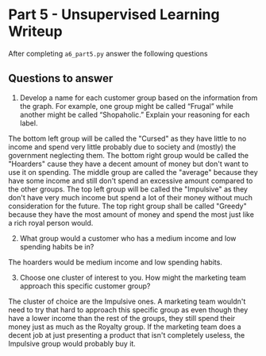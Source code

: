 # Part 5 - Unsupervised Learning Writeup

After completing `a6_part5.py` answer the following questions

## Questions to answer

1. Develop a name for each customer group based on the information from the graph. For example, one group might be called “Frugal” while another might be called “Shopaholic.” Explain your reasoning for each label.

The bottom left group will be called the "Cursed" as they have little to no income and spend very little probably due to society and (mostly) the government neglecting them. The bottom right group would be called the "Hoarders" cause they have a decent amount of money but don't want to use it on spending. The middle group are called the "average" because they have some income and still don't spend an excessive amount compared to the other groups. The top left group will be called the "Impulsive" as they don't have very much income but spend a lot of their money without much consideration for the future. The top right group shall be called "Greedy" because they have the most amount of money and spend the most just like a rich royal person would.


2. What group would a customer who has a medium income and low spending habits be in?

The hoarders would be medium income and low spending habits.

3. Choose one cluster of interest to you. How might the marketing team approach this specific customer group?

The cluster of choice are the Impulsive ones. A marketing team wouldn't need to try that hard to approach this specific group as even though they have a lower income than the rest of the groups, they still spend their money just as much as the Royalty group. If the marketing team does a decent job at just presenting a product that isn't completely useless, the Impulsive group would probably buy it.